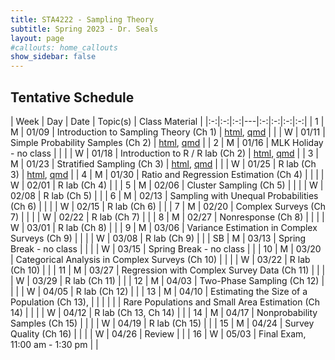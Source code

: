 ```yaml
---
title: STA4222 - Sampling Theory
subtitle: Spring 2023 - Dr. Seals
layout: page
#callouts: home_callouts
show_sidebar: false
---
```


## Tentative Schedule

| Week | Day | Date  | Topic(s) | Class Material | 
|:-:|:-:|:-:|---|:-:|:-:|:-:|:-:|
| 1    | M   | 01/09 | Introduction to Sampling Theory (Ch 1) | [html](https://samanthaseals.github.io/STA4222/slides/L01.html), [qmd](https://github.com/samanthaseals/STA4222/blob/master/slides/L01.qmd) |
|      | W   | 01/11 | Simple Probability Samples (Ch 2) | [html](https://samanthaseals.github.io/STA4222/slides/L02.html), [qmd](https://github.com/samanthaseals/STA4222/blob/master/slides/L02.qmd) |
| 2    | M   | 01/16 | MLK Holiday - no class | |
|      | W   | 01/18 | Introduction to R / R lab (Ch 2) | [html](https://samanthaseals.github.io/STA4222/labs/W02.html), [qmd](https://github.com/samanthaseals/STA4222/blob/master/labs/W02.qmd) |
| 3    | M   | 01/23 | Stratified Sampling (Ch 3) | [html](https://samanthaseals.github.io/STA4222/slides/L03.html), [qmd](https://github.com/samanthaseals/STA4222/blob/master/slides/L03.qmd) |
|      | W   | 01/25 | R lab (Ch 3) | [html](https://samanthaseals.github.io/STA4222/labs/W03.html), [qmd](https://github.com/samanthaseals/STA4222/blob/master/labs/W03.qmd) |
| 4    | M   | 01/30 | Ratio and Regression Estimation (Ch 4) | |
|      | W   | 02/01 | R lab (Ch 4) | |
| 5    | M   | 02/06 | Cluster Sampling (Ch 5) | |
|      | W   | 02/08 | R lab (Ch 5) | |
| 6    | M   | 02/13 | Sampling with Unequal Probabilities (Ch 6) | |
|      | W   | 02/15 | R lab (Ch 6) | |
| 7    | M   | 02/20 | Complex Surveys (Ch 7) | |
|      | W   | 02/22 | R lab (Ch 7) | |
| 8    | M   | 02/27 | Nonresponse (Ch 8) | |
|      | W   | 03/01 | R lab (Ch 8) | |
| 9    | M   | 03/06 | Variance Estimation in Complex Surveys (Ch 9) | |
|      | W   | 03/08 | R lab (Ch 9) | |
| SB   | M   | 03/13 | Spring Break - no class | |
|      | W   | 03/15 | Spring Break - no class | | 
| 10   | M   | 03/20 | Categorical Analysis in Complex Surveys (Ch 10) | |
|      | W   | 03/22 | R lab (Ch 10) | |
| 11   | M   | 03/27 | Regression with Complex Survey Data (Ch 11) | |
|      | W   | 03/29 | R lab (Ch 11) | |
| 12   | M   | 04/03 | Two-Phase Sampling (Ch 12) | |
|      | W   | 04/05 | R lab (Ch 12) | |
| 13   | M   | 04/10 | Estimating the Size of a Population (Ch 13),  | |
|      |     |       | Rare Populations and Small Area Estimation (Ch 14) | |
|      | W   | 04/12 | R lab (Ch 13, Ch 14) | |
| 14   | M   | 04/17 | Nonprobability Samples (Ch 15) | |
|      | W   | 04/19 | R lab (Ch 15) | |
| 15   | M   | 04/24 | Survey Quality (Ch 16) | |
|      | W   | 04/26 | Review | |
| 16   | W   | 05/03 | Final Exam, 11:00 am - 1:30 pm | |
